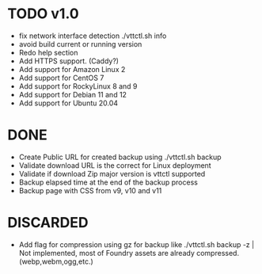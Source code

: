 # TODO v1.0
- fix network interface detection ./vttctl.sh info
- avoid build current or running version
- Redo help section
- Add HTTPS support. (Caddy?)
- Add support for Amazon Linux 2
- Add support for CentOS 7
- Add support for RockyLinux 8 and 9
- Add support for Debian 11 and 12
- Add support for Ubuntu 20.04

# DONE
- Create Public URL for created backup using ./vttctl.sh backup
- Validate download URL is the correct for Linux deployment
- Validate if download Zip major version is vttctl supported
- Backup elapsed time at the end of the backup process
- Backup page with CSS from v9, v10 and v11

# DISCARDED
- Add flag for compression using gz for backup like ./vttctl.sh backup -z | Not implemented, most of Foundry assets are already compressed. (webp,webm,ogg,etc.)
